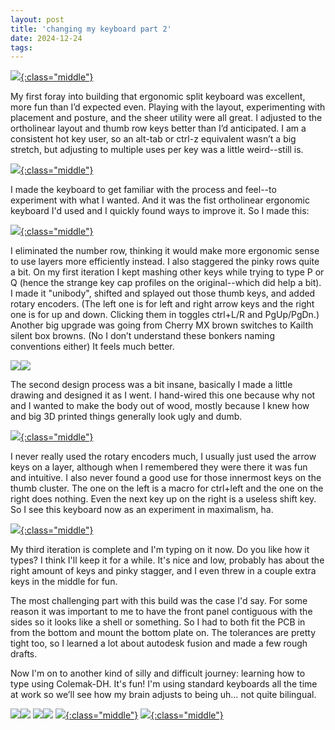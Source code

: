 ```yaml
---
layout: post
title: 'changing my keyboard part 2'
date: 2024-12-24
tags:
---
```

[![](/assets/2024/first2-th.jpg){:class="middle"}](/assets/2024/first2.jpg)

My first foray into building that ergonomic split keyboard was excellent, more fun than I’d expected even. Playing with the layout, experimenting with placement and posture, and the sheer utility were all great. I adjusted to the ortholinear layout and thumb row keys better than I’d anticipated. I am a consistent hot key user, so an alt-tab or ctrl-z equivalent wasn’t a big stretch, but adjusting to multiple uses per key was a little weird--still is.

[![](/assets/2024/first4-th.jpg){:class="middle"}](/assets/2024/first4.jpg)

I made the keyboard to get familiar with the process and feel--to experiment with what I wanted. And it was the fist ortholinear ergonomic keyboard I'd used and I quickly found ways to improve it. So I made this:

[![](/assets/2024/second1-th.jpg){:class="middle"}](/assets/2024/second1.jpg)

I eliminated the number row, thinking it would make more ergonomic sense to use layers more efficiently instead. I also staggered the pinky rows quite a bit. On my first iteration I kept mashing other keys while trying to type P or Q (hence the strange key cap profiles on the original--which did help a bit). I made it "unibody", shifted and splayed out those thumb keys, and added rotary encoders. (The left one is for left and right arrow keys and the right one is for up and down. Clicking them in toggles ctrl+L/R and PgUp/PgDn.) Another big upgrade was going from Cherry MX brown switches to Kailth silent box browns. (No I don’t understand these bonkers naming conventions either) It feels much better.

<span class="block">[![](/assets/2024/second2-th.jpg)](/assets/2024/second2.jpg)[![](/assets/2024/second3-th.jpg)](/assets/2024/second3.jpg)</span>

The second design process was a bit insane, basically I made a little drawing and designed it as I went. I hand-wired this one because why not and I wanted to make the body out of wood, mostly because I knew how and big 3D printed things generally look ugly and dumb.

[![](/assets/2024/second4-th.jpg){:class="middle"}](/assets/2024/second4.jpg)

I never really used the rotary encoders much, I usually just used the arrow keys on a layer, although when I remembered they were there it was fun and intuitive. I also never found a good use for those innermost keys on the thumb cluster. The one on the left is a macro for ctrl+left and the one on the right does nothing. Even the next key up on the right is a useless shift key. So I see this keyboard now as an experiment in maximalism, ha.

[![](/assets/2024/third1-th.jpg){:class="middle"}](/assets/2024/third1.jpg)

My third iteration is complete and I'm typing on it now. Do you like how it types? I think I'll keep it for a while. It's nice and low, probably has about the right amount of keys and pinky stagger, and I even threw in a couple extra keys in the middle for fun.

The most challenging part with this build was the case I'd say. For some reason it was important to me to have the front panel contiguous with the sides so it looks like a shell or something. So I had to both fit the PCB in from the bottom and mount the bottom plate on. The tolerances are pretty tight too, so I learned a lot about autodesk fusion and made a few rough drafts.

Now I'm on to another kind of silly and difficult journey: learning how to type using Colemak-DH. It's fun! I'm using standard keyboards all the time at work so we’ll see how my brain adjusts to being uh… not quite bilingual.

<span class="block">[![](/assets/2024/third2-th.jpg)](/assets/2024/third2.jpg)[![](/assets/2024/third3-th.jpg)](/assets/2024/third3.jpg)</span>
<span class="block">[![](/assets/2024/third4-th.jpg)](/assets/2024/third4.jpg)[![](/assets/2024/third5-th.jpg)](/assets/2024/third5.jpg)</span>
[![](/assets/2024/pcb-th.jpg){:class="middle"}](/assets/2024/pcb.jpg)
[![](/assets/2024/keymodel-th.jpg){:class="middle"}](/assets/2024/keymodel.jpg)